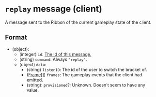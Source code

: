 # `replay` message (client)

A message sent to the Ribbon of the current gameplay state of the client.

## Format

* (object):
    * (integer) `id`: [The id of this message.](../Ribbon.md#id-messages)
    * (string) `command`: Always `"replay"`.
    * (object) `data`:
        * (string) `listenID`: The id of the user to switch the bracket of.
        * ([Frame](../Data/Frame.md)[]) `frames`: The gameplay events that the client had emitted.
        * (string): `provisioned`?: Unknown. Doesn't seem to have any value.
